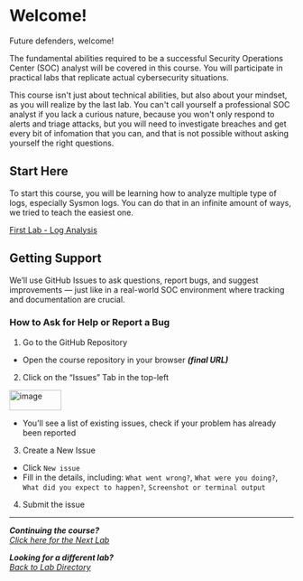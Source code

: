 # Welcome!
Future defenders, welcome!

The fundamental abilities required to be a successful Security Operations Center (SOC) analyst will be covered in this course. You will participate in practical labs that replicate actual cybersecurity situations.

This course isn't just about technical abilities, but also about your mindset, as you will realize by the last lab. You can't call yourself a professional SOC analyst if you lack a curious nature, because you won't only respond to alerts and triage attacks, but you will need to investigate breaches and get every bit of infomation that you can, and that is not possible without asking yourself the right questions.

## Start Here
To start this course, you will be learning how to analyze multiple type of logs, especially Sysmon logs. You can do that in an infinite amount of ways, we tried to teach the easiest one.

[First Lab - Log Analysis](courseFiles/Lab_01-logAnalysis_Basics/logAnalysis_basics.md)

## Getting Support
We’ll use GitHub Issues to ask questions, report bugs, and suggest improvements — just like in a real-world SOC environment where tracking and documentation are crucial.

### How to Ask for Help or Report a Bug
1. Go to the GitHub Repository
- Open the course repository in your browser ***(final URL)***
2. Click on the “Issues” Tab in the top-left
<img width="92" height="36" alt="image" src="https://github.com/user-attachments/assets/147d9dcb-0045-4d39-b797-df6d65353fff" />

- You’ll see a list of existing issues, check if your problem has already been reported
3. Create a New Issue
- Click `New issue`
- Fill in the details, including: `What went wrong?`, `What were you doing?`, `What did you expect to happen?`, `Screenshot or terminal output`
4. Submit the issue

***                                                       

<b><i>Continuing the course?</b>
</br>
[Click here for the Next Lab](/courseFiles/Lab_01-logAnalysis_Basics/logAnalysis_basics.md)</i>

<b><i>Looking for a different lab? </b></br>[Back to Lab Directory](/coursenavigation.md)</i>

